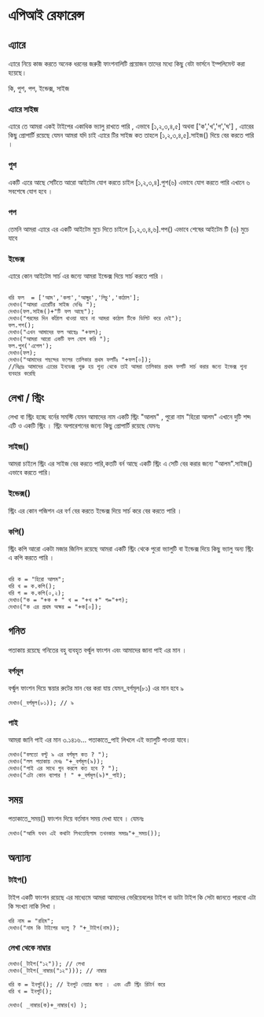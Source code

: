 # এপিআই রেফারেন্স

## এ্যারে
এ্যারে নিয়ে কাজ করতে অনেক ধরনের জরুরী ফাংশনালিটি প্রয়োজন তাদের মধ্যে কিছু বেটা ভার্সনে ইম্পলিমেন্ট করা হয়েছে।

কি, পুশ, পপ, ইন্ডেক্স, সাইজ
### এ্যারে সাইজ
এ্যারে তে আমরা একই টাইপের একাধিক ভ্যালু রাখতে পারি , এভাবে [১,২,৩,৪,৫] অথবা ['ক','খ','গ','ঘ'] , এ্যারের কিছু প্রোপার্টি রয়েছে যেমন আমরা যদি চাই এ্যারে টির সাইজ কত তাহলে [১,২,৩,৪,৫].সাইজ() দিয়ে বের করতে পারি ।

### পুশ
একটি এ্যরে আছে সেটিতে আরো আইটেম যোগ করতে চাইল [১,২,৩,৪].পুশ(৬) এভাবে যোগ করতে পারি এখানে ৬ সবশেষে যোগ হবে ।

### পপ
তেমনি আমরা এ্যারে এর একটি আইটেম মুচে দিতে চাইলে [১,২,৩,৪,৬].পপ() এভাবে শেষের আইটেম টি (৬) মুচে যাবে

### ইন্ডেক্স
এ্যারে কোন আইটেম সার্চ এর জন্যে আমরা ইন্ডেক্স দিয়ে সার্চ করতে পারি ।

```

ধরি ফল  = ['আম','কলা','আঙ্গুর','লিচু','কাঠাল'];
দেখাও("আমরা এ্যরেটির সাইজ দেখিঃ ");
দেখাও(ফল.সাইজ()+"টি ফল আছে");
দেখাও("গরমের দিন কাঁঠাল খাওয়া যাবে না আমরা কাঠাল টিকে ডিলিট করে দেই");
ফল.পপ();
দেখাও("এখন আমাদের ফল আছেঃ "+ফল);
দেখাও("আমরা আরো একটি ফল যোগ করি ");
ফল.পুশ('এপেল');
দেখাও(ফল);
দেখাও("আমাদের পছন্দের ফলের তালিকার প্রথম ফলটিঃ "+ফল[০]);
//বিঃদ্রঃ আমাদের এ্যরের ইনডেক্স শুরু হয় শুন্য থেকে তাই আমরা তালিকার প্রথম ফলটি সার্চ করার জন্যে ইন্ডেক্স শুন্য ব্যবহার করেছি

```

## লেখা / স্ট্রিং

লেখা বা স্ট্রিং হচ্ছে বর্নের সমস্টি যেমন আমাদের নাম একটি স্ট্রিং "আলম" , পুরো নাম "হিরো আলম" এখানে দুটি শব্দ এটি ও একটি স্ট্রিং । স্ট্রিং অপারেশনের জন্যে কিছু প্রোপার্টি রয়েছে যেমনঃ
### সাইজ()
আমরা চাইলে স্ট্রিং এর সাইজ বের করতে পারি,কতটি বর্ন আছে একটি স্ট্রিং এ সেটি বের করার জন্যে "আলম".সাইজ() এভাবে করতে পারি।

### ইন্ডেক্স()
স্ট্রিং এর কোন পজিশন এর বর্ণ বের করতে ইন্ডেক্স দিয়ে সার্চ করে বের করতে পারি ।

### কপি()
স্ট্রিং কপি আরো একটা মজার জিনিস রয়েছে আমরা একটি স্ট্রিং থেকে পুরো ভ্যালুটি বা ইন্ডেক্স দিয়ে কিছু ভ্যালু অন্য স্ট্রিং এ কপি করতে পারি ।

```

ধরি ক = "হিরো আলম";
ধরি খ = ক.কপি();
ধরি গ = ক.কপি(০,২);
দেখাও("ক = "+ক + " খ = "+খ +" গ="+গ);
দেখাও("ক এর প্রথম অক্ষর = "+ক[০]);

```

## গনিত
পতাকায় রয়েছে গনিতের বহু ব্যবহৃত বর্গ্মুল ফাংশন এবং আমাদের জানা পাই এর মান ।

### বর্গমূল
বর্গ্মুল ফাংশন দিয়ে স্কয়ার রুটের মান বের করা যায় যেমন_বর্গমূল(৮১) এর মান হবে ৯

```
দেখাও(_বর্গমূল(৮১)); // ৯
```
### পাই
আমরা জানি পাই এর মান ৩.১৪১৬... পতাকাতে_পাই লিখলে এই ভ্যালুটি পাওয়া যাবে।
```
দেখাও("বলতো বল্টু ৯ এর বর্গমূল কত ? ");
দেখাও("লল পতাকায় দেখঃ "+_বর্গমূল(৯));
দেখাও("পাই এর সাথে গুন করলে কত হবে ? ");
দেখাও("এটা কোন ব্যাপার ! " +_বর্গমূল(৯)*_পাই);
```

## সময়

পতাকাতে_সময়() ফাংশন দিয়ে বর্তমান সময় দেখা যাবে । যেমনঃ

```
দেখাও("আমি যখন এই কথাটা লিখতেছিলাম তখনকার সময়ঃ"+_সময়());
```

## অন্যান্য

### টাইপ()
টাইপ একটি ফাংশন রয়েছে এর মাধ্যেমে আমরা আমাদের ভেরিয়েবলের টাইপ বা ডাটা টাইপ কি সেটা জানতে পারবো এটা কি সংখ্যা নাকি লিখা ।

```
ধরি নাম = "রহিম";
দেখাও("নাম কি টাইপের ভ্যলু ? "+_টাইপ(নাম));
```

### লেখা থেকে নাম্বার

```
দেখাও(_টাইপ("১২")); // লেখা
দেখাও(_টাইপ(_নাম্বার("১২"))); // নাম্বার

ধরি ক = ইনপুট(); // ইনপুট নেয়ার জন্য । এবং এটি স্ট্রিং রিটার্ন করে
ধরি খ = ইনপুট();

দেখাও( _নাম্বার(ক)+_নাম্বার(খ) );
```
